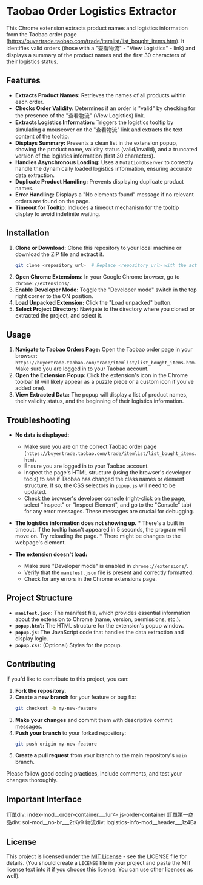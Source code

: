 # Taobao Order Logistics Extractor

This Chrome extension extracts product names and logistics information from the Taobao order page (https://buyertrade.taobao.com/trade/itemlist/list_bought_items.htm). It identifies valid orders (those with a "查看物流" - "View Logistics" - link) and displays a summary of the product names and the first 30 characters of their logistics status.

## Features

*   **Extracts Product Names:** Retrieves the names of all products within each order.
*   **Checks Order Validity:** Determines if an order is "valid" by checking for the presence of the "查看物流" (View Logistics) link.
*   **Extracts Logistics Information:**  Triggers the logistics tooltip by simulating a mouseover on the "查看物流" link and extracts the text content of the tooltip.
*   **Displays Summary:**  Presents a clean list in the extension popup, showing the product name, validity status (valid/invalid), and a truncated version of the logistics information (first 30 characters).
*   **Handles Asynchronous Loading:** Uses a `MutationObserver` to correctly handle the dynamically loaded logistics information, ensuring accurate data extraction.
*   **Duplicate Product Handling:** Prevents displaying duplicate product names.
*   **Error Handling:** Displays a "No elements found" message if no relevant orders are found on the page.
*   **Timeout for Tooltip**: Includes a timeout mechanism for the tooltip display to avoid indefinite waiting.

## Installation

1.  **Clone or Download:** Clone this repository to your local machine or download the ZIP file and extract it.
    ```bash
    git clone <repository_url>  # Replace <repository_url> with the actual URL
    ```
2.  **Open Chrome Extensions:** In your Google Chrome browser, go to `chrome://extensions/`.
3.  **Enable Developer Mode:** Toggle the "Developer mode" switch in the top right corner to the ON position.
4.  **Load Unpacked Extension:** Click the "Load unpacked" button.
5.  **Select Project Directory:** Navigate to the directory where you cloned or extracted the project, and select it.

## Usage

1.  **Navigate to Taobao Orders Page:** Open the Taobao order page in your browser:  `https://buyertrade.taobao.com/trade/itemlist/list_bought_items.htm`.  Make sure you are logged in to your Taobao account.
2.  **Open the Extension Popup:** Click the extension's icon in the Chrome toolbar (it will likely appear as a puzzle piece or a custom icon if you've added one).
3.  **View Extracted Data:** The popup will display a list of product names, their validity status, and the beginning of their logistics information.

## Troubleshooting

*   **No data is displayed:**
    *   Make sure you are on the correct Taobao order page (`https://buyertrade.taobao.com/trade/itemlist/list_bought_items.htm`).
    *   Ensure you are logged in to your Taobao account.
    *   Inspect the page's HTML structure (using the browser's developer tools) to see if Taobao has changed the class names or element structure.  If so, the CSS selectors in `popup.js` will need to be updated.
    *   Check the browser's developer console (right-click on the page, select "Inspect" or "Inspect Element", and go to the "Console" tab) for any error messages.  These messages are crucial for debugging.
*    **The logistics information does not showing up.**
	* There's a built in timeout. If the tooltip hasn't appeared in 5 seconds, the program will move on. Try reloading the page.
	* There might be changes to the webpage's element.

*   **The extension doesn't load:**
    *   Make sure "Developer mode" is enabled in `chrome://extensions/`.
    *   Verify that the `manifest.json` file is present and correctly formatted.
    *   Check for any errors in the Chrome extensions page.

## Project Structure

*   **`manifest.json`:**  The manifest file, which provides essential information about the extension to Chrome (name, version, permissions, etc.).
*   **`popup.html`:** The HTML structure for the extension's popup window.
*   **`popup.js`:**  The JavaScript code that handles the data extraction and display logic.
*   **`popup.css`:**  (Optional)  Styles for the popup.

## Contributing

If you'd like to contribute to this project, you can:

1.  **Fork the repository.**
2.  **Create a new branch** for your feature or bug fix:
    ```bash
    git checkout -b my-new-feature
    ```
3.  **Make your changes** and commit them with descriptive commit messages.
4.  **Push your branch** to your forked repository:
    ```bash
    git push origin my-new-feature
    ```
5.  **Create a pull request** from your branch to the main repository's `main` branch.

Please follow good coding practices, include comments, and test your changes thoroughly.

## Important Interface
訂單div: index-mod__order-container___1ur4- js-order-container
訂單第一商品div: sol-mod__no-br___2tKy9
物流div: logistics-info-mod__header___1z4Ea




## License

This project is licensed under the [MIT License](LICENSE) - see the LICENSE file for details.  (You should create a `LICENSE` file in your project and paste the MIT license text into it if you choose this license.  You can use other licenses as well).